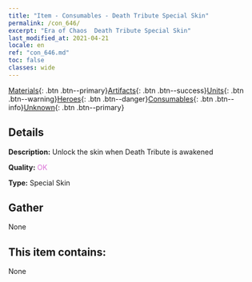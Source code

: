 ```yaml
---
title: "Item - Consumables - Death Tribute Special Skin"
permalink: /con_646/
excerpt: "Era of Chaos  Death Tribute Special Skin"
last_modified_at: 2021-04-21
locale: en
ref: "con_646.md"
toc: false
classes: wide
---
```

 [Materials](/Items/){: .btn .btn--primary}[Artifacts](/Items/Artifacts/){: .btn .btn--success}[Units](/Items/Units/){: .btn .btn--warning}[Heroes](/Items/Heroes/){: .btn .btn--danger}[Consumables](/Items/Consumables/){: .btn .btn--info}[Unknown](/Items/Unknown/){: .btn .btn--primary}

## Details
 **Description:** Unlock the skin when Death Tribute is awakened

 **Quality:** <span style="color: #DA70D6">OK</span>

 **Type:** Special Skin

## Gather

  None

## This item contains:

  None

